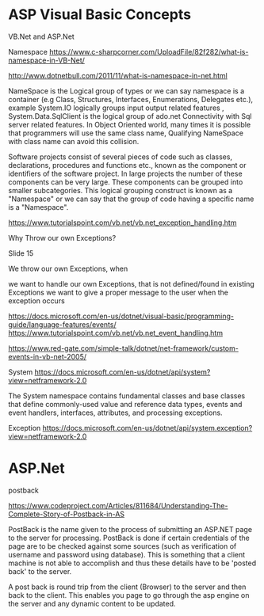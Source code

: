 # ASP Visual Basic Concepts
 VB.Net and ASP.Net

 
 Namespace
 https://www.c-sharpcorner.com/UploadFile/82f282/what-is-namespace-in-VB-Net/
 
 http://www.dotnetbull.com/2011/11/what-is-namespace-in-net.html
 
 NameSpace is the Logical group of types or we can say namespace is a container (e.g Class, Structures, Interfaces, Enumerations, Delegates etc.), example System.IO logically groups input output related features , System.Data.SqlClient is the logical group of ado.net Connectivity with Sql server related features. In Object Oriented world, many times it is possible that programmers will use the same class name, Qualifying NameSpace with class name can avoid this collision.
 
 Software projects consist of several pieces of code such as classes, declarations, procedures and functions etc., known as the component or identifiers of the software project. In large projects the number of these components can be very large. These components can be grouped into smaller subcategories. This logical grouping construct is known as a "Namespace" or we can say that the group of code having a specific name is a "Namespace".
 
 https://www.tutorialspoint.com/vb.net/vb.net_exception_handling.htm

 Why Throw our own Exceptions?
 
 Slide 15
 
 We throw our own Exceptions, when 
 
 we want to handle our own Exceptions, that is not defined/found in existing Exceptions
 we want to give a proper message to the user when the exception occurs

 https://docs.microsoft.com/en-us/dotnet/visual-basic/programming-guide/language-features/events/
 https://www.tutorialspoint.com/vb.net/vb.net_event_handling.htm

 https://www.red-gate.com/simple-talk/dotnet/net-framework/custom-events-in-vb-net-2005/


 System 
 https://docs.microsoft.com/en-us/dotnet/api/system?view=netframework-2.0

 The System namespace contains fundamental classes and base classes that define commonly-used value and reference data types, events and event handlers, interfaces, attributes, and processing exceptions.

 Exception
 https://docs.microsoft.com/en-us/dotnet/api/system.exception?view=netframework-2.0

 
 
 # ASP.Net
 
  postback
 
 https://www.codeproject.com/Articles/811684/Understanding-The-Complete-Story-of-Postback-in-AS
 
 PostBack is the name given to the process of submitting an ASP.NET page to the server for processing. PostBack is done if certain credentials of the page are to be checked against some sources (such as verification of username and password using database). This is something that a client machine is not able to accomplish and thus these details have to be 'posted back' to the server.

 A post back is round trip from the client (Browser) to the server and then back to the client. This enables you page to go through the asp engine on the server and any dynamic content to be updated.

